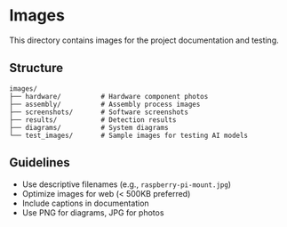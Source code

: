 # Images

This directory contains images for the project documentation and testing.

## Structure

```
images/
├── hardware/          # Hardware component photos
├── assembly/          # Assembly process images
├── screenshots/       # Software screenshots
├── results/           # Detection results
├── diagrams/          # System diagrams
└── test_images/       # Sample images for testing AI models
```

## Guidelines

- Use descriptive filenames (e.g., `raspberry-pi-mount.jpg`)
- Optimize images for web (< 500KB preferred)
- Include captions in documentation
- Use PNG for diagrams, JPG for photos
